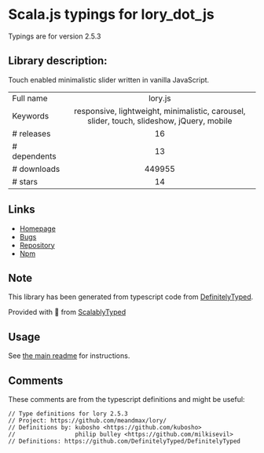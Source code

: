 
# Scala.js typings for lory_dot_js

Typings are for version 2.5.3

## Library description:
Touch enabled minimalistic slider written in vanilla JavaScript.

|                    |                 |
| ------------------ | :-------------: |
| Full name          | lory.js |
| Keywords           | responsive, lightweight, minimalistic, carousel, slider, touch, slideshow, jQuery, mobile |
| # releases         | 16 |
| # dependents       | 13 |
| # downloads        | 449955 |
| # stars            | 14 |

## Links
- [Homepage](https://github.com/meandmax/lory#readme)
- [Bugs](https://github.com/meandmax/lory/issues)
- [Repository](https://github.com/meandmax/lory)
- [Npm](https://www.npmjs.com/package/lory.js)
    


## Note
This library has been generated from typescript code from [DefinitelyTyped](https://definitelytyped.org).

Provided with :purple_heart: from [ScalablyTyped](https://github.com/oyvindberg/ScalablyTyped)

## Usage
See [the main readme](../../readme.md) for instructions.

## Comments

These comments are from the typescript definitions and might be useful:
```
// Type definitions for lory 2.5.3
// Project: https://github.com/meandmax/lory/
// Definitions by: kubosho <https://github.com/kubosho>
//                 philip bulley <https://github.com/milkisevil>
// Definitions: https://github.com/DefinitelyTyped/DefinitelyTyped

```

